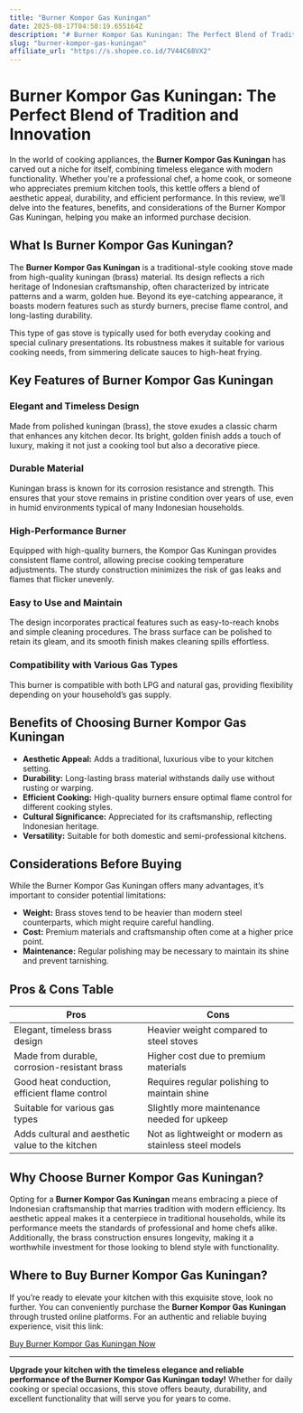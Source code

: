 ```yaml
---
title: "Burner Kompor Gas Kuningan"
date: 2025-08-17T04:58:19.655164Z
description: "# Burner Kompor Gas Kuningan: The Perfect Blend of Tradition and Innovation..."
slug: "burner-kompor-gas-kuningan"
affiliate_url: "https://s.shopee.co.id/7V44C68VX2"
---
```

# Burner Kompor Gas Kuningan: The Perfect Blend of Tradition and Innovation

In the world of cooking appliances, the **Burner Kompor Gas Kuningan** has carved out a niche for itself, combining timeless elegance with modern functionality. Whether you're a professional chef, a home cook, or someone who appreciates premium kitchen tools, this kettle offers a blend of aesthetic appeal, durability, and efficient performance. In this review, we’ll delve into the features, benefits, and considerations of the Burner Kompor Gas Kuningan, helping you make an informed purchase decision.

## What Is Burner Kompor Gas Kuningan?

The **Burner Kompor Gas Kuningan** is a traditional-style cooking stove made from high-quality kuningan (brass) material. Its design reflects a rich heritage of Indonesian craftsmanship, often characterized by intricate patterns and a warm, golden hue. Beyond its eye-catching appearance, it boasts modern features such as sturdy burners, precise flame control, and long-lasting durability.

This type of gas stove is typically used for both everyday cooking and special culinary presentations. Its robustness makes it suitable for various cooking needs, from simmering delicate sauces to high-heat frying.

## Key Features of Burner Kompor Gas Kuningan

### Elegant and Timeless Design

Made from polished kuningan (brass), the stove exudes a classic charm that enhances any kitchen decor. Its bright, golden finish adds a touch of luxury, making it not just a cooking tool but also a decorative piece.

### Durable Material

Kuningan brass is known for its corrosion resistance and strength. This ensures that your stove remains in pristine condition over years of use, even in humid environments typical of many Indonesian households.

### High-Performance Burner

Equipped with high-quality burners, the Kompor Gas Kuningan provides consistent flame control, allowing precise cooking temperature adjustments. The sturdy construction minimizes the risk of gas leaks and flames that flicker unevenly.

### Easy to Use and Maintain

The design incorporates practical features such as easy-to-reach knobs and simple cleaning procedures. The brass surface can be polished to retain its gleam, and its smooth finish makes cleaning spills effortless.

### Compatibility with Various Gas Types

This burner is compatible with both LPG and natural gas, providing flexibility depending on your household’s gas supply.

## Benefits of Choosing Burner Kompor Gas Kuningan

- **Aesthetic Appeal:** Adds a traditional, luxurious vibe to your kitchen setting.
- **Durability:** Long-lasting brass material withstands daily use without rusting or warping.
- **Efficient Cooking:** High-quality burners ensure optimal flame control for different cooking styles.
- **Cultural Significance:** Appreciated for its craftsmanship, reflecting Indonesian heritage.
- **Versatility:** Suitable for both domestic and semi-professional kitchens.

## Considerations Before Buying

While the Burner Kompor Gas Kuningan offers many advantages, it’s important to consider potential limitations:

- **Weight:** Brass stoves tend to be heavier than modern steel counterparts, which might require careful handling.
- **Cost:** Premium materials and craftsmanship often come at a higher price point.
- **Maintenance:** Regular polishing may be necessary to maintain its shine and prevent tarnishing.
  
## Pros & Cons Table

| Pros                                               | Cons                                                      |
|-----------------------------------------------------|------------------------------------------------------------|
| Elegant, timeless brass design                     | Heavier weight compared to steel stoves                   |
| Made from durable, corrosion-resistant brass     | Higher cost due to premium materials                     |
| Good heat conduction, efficient flame control     | Requires regular polishing to maintain shine            |
| Suitable for various gas types                      | Slightly more maintenance needed for upkeep             |
| Adds cultural and aesthetic value to the kitchen  | Not as lightweight or modern as stainless steel models |

## Why Choose Burner Kompor Gas Kuningan?

Opting for a **Burner Kompor Gas Kuningan** means embracing a piece of Indonesian craftsmanship that marries tradition with modern efficiency. Its aesthetic appeal makes it a centerpiece in traditional households, while its performance meets the standards of professional and home chefs alike. Additionally, the brass construction ensures longevity, making it a worthwhile investment for those looking to blend style with functionality.

## Where to Buy Burner Kompor Gas Kuningan?

If you’re ready to elevate your kitchen with this exquisite stove, look no further. You can conveniently purchase the **Burner Kompor Gas Kuningan** through trusted online platforms. For an authentic and reliable buying experience, visit this link:

[Buy Burner Kompor Gas Kuningan Now](https://s.shopee.co.id/7V44C68VX2)

---

**Upgrade your kitchen with the timeless elegance and reliable performance of the Burner Kompor Gas Kuningan today!** Whether for daily cooking or special occasions, this stove offers beauty, durability, and excellent functionality that will serve you for years to come.